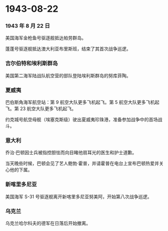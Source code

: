 # 1943-08-22

### 1943 年 8 月 22 日

美国海军金枪鱼号驱逐舰抵达帕劳群岛。

蓬蓬号驱逐舰抵达澳大利亚布里斯班，结束了其首次战争巡逻。

### 吉尔伯特和埃利斯群岛

美国第二海军陆战队航空营的部队登陆埃利斯群岛的努库菲陶。

### 夏威夷

巴伯斯角海军航空站：第 9 航空大队更多飞机起飞。第 5
航空大队更多飞机起飞。第 23 航空大队更多飞机起飞。

约克城号航空母舰（埃塞克斯级）驶出夏威夷珍珠港，准备参加战争中的首场战斗。

### 意大利

乔治·巴顿因士兵被指控胆怯而向目睹他扇耳光的医生和护士道歉。

当天晚些时候，巴顿会见了艺人鲍勃·霍普，并请霍普在电台上宣布巴顿热爱并关心他的下属。

### 新喀里多尼亚

美国海军 S-31 号驱逐舰离开新喀里多尼亚努美阿，开始第八次战争巡逻。

### 乌克兰

乌克兰哈尔科夫的德军在日落后开始撤离。